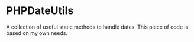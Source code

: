 PHPDateUtils
============

A collection of useful static methods to handle dates.
This piece of code is based on my own needs.
